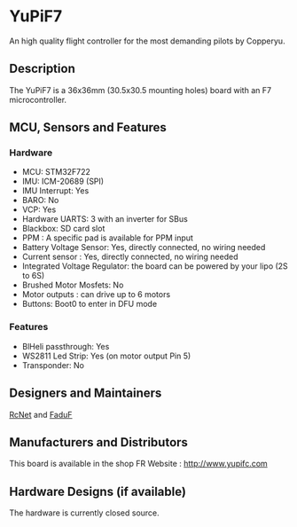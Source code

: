 # YuPiF7

An high quality flight controller for the most demanding pilots by Copperyu.

## Description

The YuPiF7 is a 36x36mm (30.5x30.5 mounting holes) board with an F7 microcontroller.

## MCU, Sensors and Features

### Hardware

- MCU: STM32F722
- IMU: ICM-20689 (SPI)
- IMU Interrupt: Yes
- BARO: No
- VCP: Yes
- Hardware UARTS: 3 with an inverter for SBus
- Blackbox: SD card slot
- PPM : A specific pad is available for PPM input
- Battery Voltage Sensor: Yes, directly connected, no wiring needed
- Current sensor : Yes, directly connected, no wiring needed
- Integrated Voltage Regulator: the board can be powered by your lipo (2S to 6S)
- Brushed Motor Mosfets: No
- Motor outputs : can drive up to 6 motors
- Buttons: Boot0 to enter in DFU mode

### Features

- BlHeli passthrough: Yes
- WS2811 Led Strip: Yes (on motor output Pin 5)
- Transponder: No

## Designers and Maintainers

[RcNet](https://github.com/ted-rcnet) and [FaduF](https://github.com/Faduf)

## Manufacturers and Distributors

This board is available in the shop FR Website : http://www.yupifc.com

## Hardware Designs (if available)

The hardware is currently closed source.
